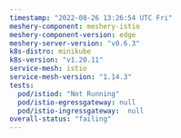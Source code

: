 ```yaml
---
timestamp: "2022-08-26 13:26:54 UTC Fri"
meshery-component: meshery-istio
meshery-component-version: edge
meshery-server-version: "v0.6.3"
k8s-distro: minikube
k8s-version: "v1.20.11"
service-mesh: istio
service-mesh-version: "1.14.3"
tests:
  pod/istiod: "Not Running"
  pod/istio-egressgateway: null
  pod/istio-ingressgateway:  null
overall-status: "failing"
---
```

